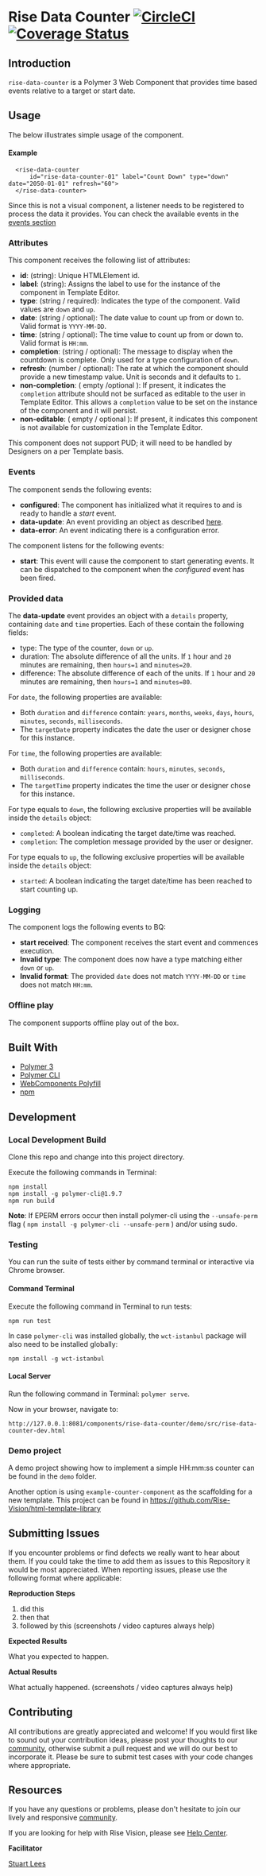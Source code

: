 # Rise Data Counter [![CircleCI](https://circleci.com/gh/Rise-Vision/rise-data-counter/tree/master.svg?style=svg)](https://circleci.com/gh/Rise-Vision/rise-data-counter/tree/master) [![Coverage Status](https://coveralls.io/repos/github/Rise-Vision/rise-data-counter/badge.svg?branch=master)](https://coveralls.io/github/Rise-Vision/rise-data-counter?branch=master)

## Introduction

`rise-data-counter` is a Polymer 3 Web Component that provides time based events relative to a target or start date.

## Usage

The below illustrates simple usage of the component.

#### Example

```
  <rise-data-counter
      id="rise-data-counter-01" label="Count Down" type="down" date="2050-01-01" refresh="60">
  </rise-data-counter>
```

Since this is not a visual component, a listener needs to be registered to process the data it provides. You can check the available events in the [events section](#events)

### Attributes

This component receives the following list of attributes:

- **id**: (string): Unique HTMLElement id.
- **label**: (string): Assigns the label to use for the instance of the component in Template Editor.
- **type**: (string / required): Indicates the type of the component. Valid values are `down` and `up`.
- **date**: (string / optional): The date value to count up from or down to. Valid format is `YYYY-MM-DD`.
- **time**: (string / optional): The time value to count up from or down to. Valid format is `HH:mm`.
- **completion**: (string / optional): The message to display when the countdown is complete. Only used for a type configuration of `down`.
- **refresh**: (number / optional): The rate at which the component should provide a new timestamp value. Unit is seconds and it defaults to `1`.
- **non-completion**: ( empty /optional ): If present, it indicates the `completion` attribute should not be surfaced as editable to the user in Template Editor. This allows a `completion` value to be set on the instance of the component and it will persist. 
- **non-editable**: ( empty / optional ): If present, it indicates this component is not available for customization in the Template Editor.

This component does not support PUD; it will need to be handled by Designers on a per Template basis.

### Events

The component sends the following events:

- **configured**: The component has initialized what it requires to and is ready to handle a _start_ event.
- **data-update**: An event providing an object as described [here](#provided-data).
- **data-error**: An event indicating there is a configuration error.

The component listens for the following events:

- **start**: This event will cause the component to start generating events. It can be dispatched to the component when the _configured_ event has been fired.

### Provided data

The **data-update** event provides an object with a `details` property, containing `date` and `time` properties. Each of these contain the following fields:

- type: The type of the counter, `down` or `up`.
- duration: The absolute difference of all the units. If `1` hour and `20` minutes are remaining, then `hours=1` and `minutes=20`.
- difference: The absolute difference of each of the units. If `1` hour and `20` minutes are remaining, then `hours=1` and `minutes=80`.

For `date`, the following properties are available:
- Both `duration` and `difference` contain: `years`, `months`, `weeks`, `days`, `hours`, `minutes`, `seconds`, `milliseconds`.
- The `targetDate` property indicates the date the user or designer chose for this instance.

For `time`, the following properties are available:
- Both `duration` and `difference` contain: `hours`, `minutes`, `seconds`, `milliseconds`.
- The `targetTime` property indicates the time the user or designer chose for this instance.

For type equals to `down`, the following exclusive properties will be available inside the `details` object:
- `completed`: A boolean indicating the target date/time was reached.
- `completion`: The completion message provided by the user or designer.

For type equals to `up`, the following exclusive properties will be available inside the `details` object:
- `started`: A boolean indicating the target date/time has been reached to start counting up.

### Logging

The component logs the following events to BQ:

- **start received**: The component receives the start event and commences execution.
- **Invalid type**: The component does now have a type matching either `down` or `up`.
- **Invalid format**: The provided `date` does not match `YYYY-MM-DD` or `time` does not match `HH:mm`.

### Offline play

The component supports offline play out of the box.

## Built With
- [Polymer 3](https://www.polymer-project.org/)
- [Polymer CLI](https://github.com/Polymer/tools/tree/master/packages/cli)
- [WebComponents Polyfill](https://www.webcomponents.org/polyfills/)
- [npm](https://www.npmjs.org)

## Development

### Local Development Build
Clone this repo and change into this project directory.

Execute the following commands in Terminal:

```
npm install
npm install -g polymer-cli@1.9.7
npm run build
```

**Note**: If EPERM errors occur then install polymer-cli using the `--unsafe-perm` flag ( `npm install -g polymer-cli --unsafe-perm` ) and/or using sudo.

### Testing
You can run the suite of tests either by command terminal or interactive via Chrome browser.

#### Command Terminal
Execute the following command in Terminal to run tests:

```
npm run test
```

In case `polymer-cli` was installed globally, the `wct-istanbul` package will also need to be installed globally:

```
npm install -g wct-istanbul
```

#### Local Server
Run the following command in Terminal: `polymer serve`.

Now in your browser, navigate to:

```
http://127.0.0.1:8081/components/rise-data-counter/demo/src/rise-data-counter-dev.html
```

### Demo project

A demo project showing how to implement a simple HH:mm:ss counter can be found in the `demo` folder.

Another option is using `example-counter-component` as the scaffolding for a new template. This project can be found in https://github.com/Rise-Vision/html-template-library

## Submitting Issues
If you encounter problems or find defects we really want to hear about them. If you could take the time to add them as issues to this Repository it would be most appreciated. When reporting issues, please use the following format where applicable:

**Reproduction Steps**

1. did this
2. then that
3. followed by this (screenshots / video captures always help)

**Expected Results**

What you expected to happen.

**Actual Results**

What actually happened. (screenshots / video captures always help)

## Contributing
All contributions are greatly appreciated and welcome! If you would first like to sound out your contribution ideas, please post your thoughts to our [community](https://help.risevision.com/hc/en-us/community/topics), otherwise submit a pull request and we will do our best to incorporate it. Please be sure to submit test cases with your code changes where appropriate.

## Resources
If you have any questions or problems, please don't hesitate to join our lively and responsive [community](https://help.risevision.com/hc/en-us/community/topics).

If you are looking for help with Rise Vision, please see [Help Center](https://help.risevision.com/hc/en-us).

**Facilitator**

[Stuart Lees](https://github.com/stulees "Stuart Lees")
